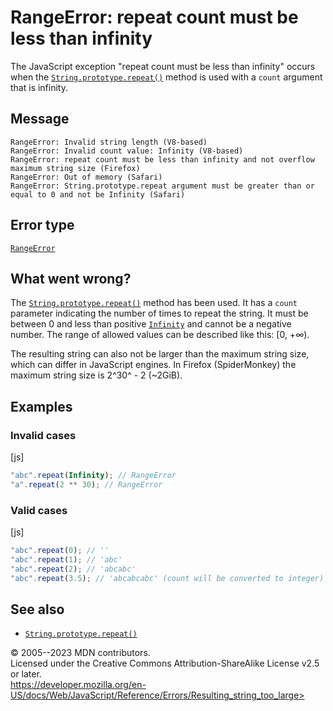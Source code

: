 RangeError: repeat count must be less than infinity
===================================================

 
The JavaScript exception \"repeat count must be less than infinity\"
occurs when the
[`String.prototype.repeat()`](../global_objects/string/repeat) method is
used with a `count` argument that is infinity.


 
Message
-------

 
```text
RangeError: Invalid string length (V8-based)
RangeError: Invalid count value: Infinity (V8-based)
RangeError: repeat count must be less than infinity and not overflow maximum string size (Firefox)
RangeError: Out of memory (Safari)
RangeError: String.prototype.repeat argument must be greater than or equal to 0 and not be Infinity (Safari)
```



 
Error type 
----------

 
[`RangeError`](../global_objects/rangeerror)



 
What went wrong? 
----------------

 
The [`String.prototype.repeat()`](../global_objects/string/repeat)
method has been used. It has a `count` parameter indicating the number
of times to repeat the string. It must be between 0 and less than
positive [`Infinity`](../global_objects/infinity) and cannot be a
negative number. The range of allowed values can be described like this:
\[0, +∞).

The resulting string can also not be larger than the maximum string
size, which can differ in JavaScript engines. In Firefox (SpiderMonkey)
the maximum string size is 2^30^ - 2 (\~2GiB).



 
Examples
--------


 
### Invalid cases 

 
 
 
[js]


```js
"abc".repeat(Infinity); // RangeError
"a".repeat(2 ** 30); // RangeError
```




 
### Valid cases 

 
 
 
[js]


```js
"abc".repeat(0); // ''
"abc".repeat(1); // 'abc'
"abc".repeat(2); // 'abcabc'
"abc".repeat(3.5); // 'abcabcabc' (count will be converted to integer)
```




 
See also 
--------

 
-   [`String.prototype.repeat()`](../global_objects/string/repeat)



 
© 2005--2023 MDN contributors.\
Licensed under the Creative Commons Attribution-ShareAlike License v2.5
or later.\
https://developer.mozilla.org/en-US/docs/Web/JavaScript/Reference/Errors/Resulting_string_too_large>


